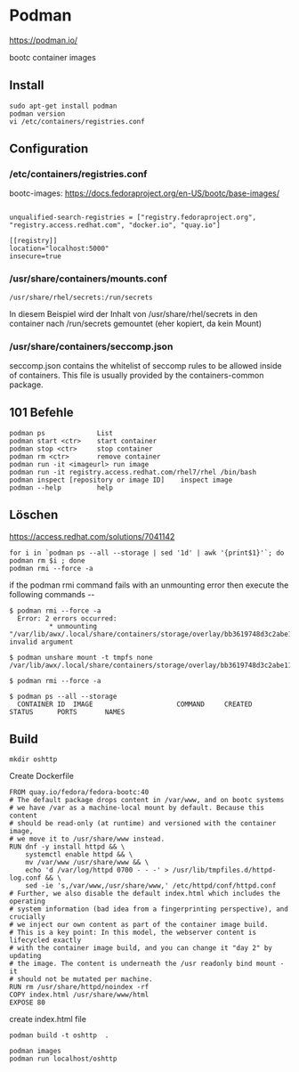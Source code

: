 # Podman

https://podman.io/

bootc container images

## Install
```
sudo apt-get install podman
podman version
vi /etc/containers/registries.conf
```

## Configuration

### /etc/containers/registries.conf

bootc-images: https://docs.fedoraproject.org/en-US/bootc/base-images/

```

unqualified-search-registries = ["registry.fedoraproject.org", "registry.access.redhat.com", "docker.io", "quay.io"]

[[registry]]
location="localhost:5000"
insecure=true
```


### /usr/share/containers/mounts.conf

```
/usr/share/rhel/secrets:/run/secrets
```
In diesem Beispiel wird der Inhalt von /usr/share/rhel/secrets in den container nach /run/secrets gemountet (eher kopiert, da kein Mount)


### /usr/share/containers/seccomp.json
seccomp.json contains the whitelist of seccomp rules to be allowed inside of containers. This file is usually provided by the containers-common package.

## 101 Befehle

```
podman ps             List 
podman start <ctr>    start container
podman stop <ctr>     stop container
podman rm <ctr>       remove container
podman run -it <imageurl> run image
podman run -it registry.access.redhat.com/rhel7/rhel /bin/bash
podman inspect [repository or image ID]    inspect image
podman --help         help
```

## Löschen
https://access.redhat.com/solutions/7041142

```
for i in `podman ps --all --storage | sed '1d' | awk '{print$1}'`; do podman rm $i ; done
podman rmi --force -a
```

if the podman rmi command fails with an unmounting error then execute the following commands --
```
$ podman rmi --force -a
  Error: 2 errors occurred:
          * unmounting
"/var/lib/awx/.local/share/containers/storage/overlay/bb3619748d3c2abe117dfce7edd16541c3a8605ac8dc3e7d1c96cf75270f47d6/merged": invalid argument

$ podman unshare mount -t tmpfs none /var/lib/awx/.local/share/containers/storage/overlay/bb3619748d3c2abe117dfce7edd16541c3a8605ac8dc3e7d1c96cf75270f47d6/merged

$ podman rmi --force -a

$ podman ps --all --storage
  CONTAINER ID  IMAGE                     COMMAND     CREATED       STATUS      PORTS       NAMES
```

## Build

```
mkdir oshttp
```

Create Dockerfile
```
FROM quay.io/fedora/fedora-bootc:40
# The default package drops content in /var/www, and on bootc systems
# we have /var as a machine-local mount by default. Because this content
# should be read-only (at runtime) and versioned with the container image,
# we move it to /usr/share/www instead.
RUN dnf -y install httpd && \
    systemctl enable httpd && \
    mv /var/www /usr/share/www && \
    echo 'd /var/log/httpd 0700 - - -' > /usr/lib/tmpfiles.d/httpd-log.conf && \
    sed -ie 's,/var/www,/usr/share/www,' /etc/httpd/conf/httpd.conf
# Further, we also disable the default index.html which includes the operating
# system information (bad idea from a fingerprinting perspective), and crucially
# we inject our own content as part of the container image build.
# This is a key point: In this model, the webserver content is lifecycled exactly
# with the container image build, and you can change it "day 2" by updating
# the image. The content is underneath the /usr readonly bind mount - it
# should not be mutated per machine.
RUN rm /usr/share/httpd/noindex -rf
COPY index.html /usr/share/www/html
EXPOSE 80
```

create index.html file

```
podman build -t oshttp  .

podman images
podman run localhost/oshttp
```


